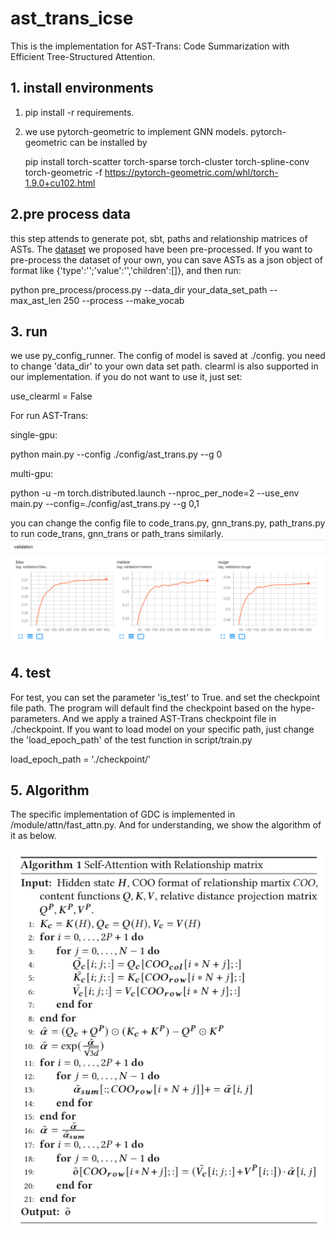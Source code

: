 # ast_trans_icse
This is the implementation for AST-Trans: Code Summarization with Efficient Tree-Structured Attention.
## 1. install environments
 1. pip install -r requirements.

 2. we use pytorch-geometric to implement GNN models. pytorch-geometric can be installed by 
    
    pip install torch-scatter torch-sparse torch-cluster torch-spline-conv torch-geometric -f https://pytorch-geometric.com/whl/torch-1.9.0+cu102.html

## 2.pre process data
this step attends to generate pot, sbt, paths and relationship matrices of ASTs.
The [dataset](https://drive.google.com/drive/folders/1dc42GFE6nx4x5_2_6H-qelTSI1KmPEJe) we proposed have been pre-processed. If you want to pre-process the dataset of your own, you can save ASTs as a json object of format like {'type':'';'value':'','children':[]}, and then run:

python pre_process/process.py --data_dir your_data_set_path --max_ast_len 250 --process --make_vocab

## 3. run
we use py_config_runner.
The config of model is saved at ./config.
you need to change 'data_dir' to your own data set path.
clearml is also supported in our implementation.
if you do not want to use it, just set:

use_clearml = False

For run AST-Trans:

single-gpu:

python main.py --config ./config/ast_trans.py --g 0

multi-gpu:

python -u -m torch.distributed.launch --nproc_per_node=2 --use_env main.py --config=./config/ast_trans.py --g 0,1

you can change the config file to code_trans.py, gnn_trans.py, path_trans.py to run code_trans, gnn_trans or path_trans similarly.
![different metrices results on the valid dataset ](tensorboard_results.png)


## 4. test
For test, you can set the parameter 'is_test' to True.
and set the checkpoint file path.
The program will default find the checkpoint based on the hype-parameters.
And we apply a trained AST-Trans checkpoint file in ./checkpoint.
If you want to load model on your specific path, just change the 'load_epoch_path' of the test function in script/train.py 

load_epoch_path = './checkpoint/'


## 5. Algorithm
The specific implementation of GDC is implemented in /module/attn/fast_attn.py.
And for understanding, we show the algorithm of it as below.

![algorithm of GDC](img.png)
